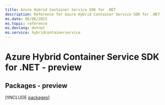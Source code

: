 ```yaml
---
title: Azure Hybrid Container Service SDK for .NET
description: Reference for Azure Hybrid Container Service SDK for .NET
ms.date: 06/06/2025
ms.topic: reference
ms.devlang: dotnet
ms.service: hybridcontainerservice
---
```

# Azure Hybrid Container Service SDK for .NET - preview
## Packages - preview
[!INCLUDE [packages](hybrid-container-service-index.md)]